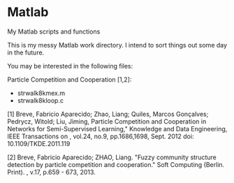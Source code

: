 # Matlab
My Matlab scripts and functions

This is my messy Matlab work directory. I intend to sort things out some day in the future.

You may be interested in the following files:

Particle Competition and Cooperation [1,2]:
- strwalk8kmex.m
- strwalk8kloop.c

[1] Breve, Fabricio Aparecido; Zhao, Liang; Quiles, Marcos Gonçalves; Pedrycz, Witold; Liu, Jiming, 
Particle Competition and Cooperation in Networks for Semi-Supervised Learning," 
Knowledge and Data Engineering, IEEE Transactions on , vol.24, no.9, pp.1686,1698, Sept. 2012 
doi: 10.1109/TKDE.2011.119

[2] Breve, Fabricio Aparecido; ZHAO, Liang. 
"Fuzzy community structure detection by particle competition and cooperation."
Soft Computing (Berlin. Print). , v.17, p.659 - 673, 2013.

